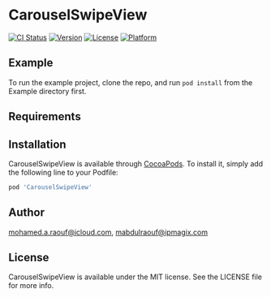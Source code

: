 # CarouselSwipeView

[![CI Status](https://img.shields.io/travis/mohamed.a.raouf@icloud.com/CarouselSwipeView.svg?style=flat)](https://travis-ci.org/mohamed.a.raouf@icloud.com/CarouselSwipeView)
[![Version](https://img.shields.io/cocoapods/v/CarouselSwipeView.svg?style=flat)](https://cocoapods.org/pods/CarouselSwipeView)
[![License](https://img.shields.io/cocoapods/l/CarouselSwipeView.svg?style=flat)](https://cocoapods.org/pods/CarouselSwipeView)
[![Platform](https://img.shields.io/cocoapods/p/CarouselSwipeView.svg?style=flat)](https://cocoapods.org/pods/CarouselSwipeView)

## Example

To run the example project, clone the repo, and run `pod install` from the Example directory first.

## Requirements

## Installation

CarouselSwipeView is available through [CocoaPods](https://cocoapods.org). To install
it, simply add the following line to your Podfile:

```ruby
pod 'CarouselSwipeView'
```

## Author

mohamed.a.raouf@icloud.com, mabdulraouf@ipmagix.com

## License

CarouselSwipeView is available under the MIT license. See the LICENSE file for more info.
